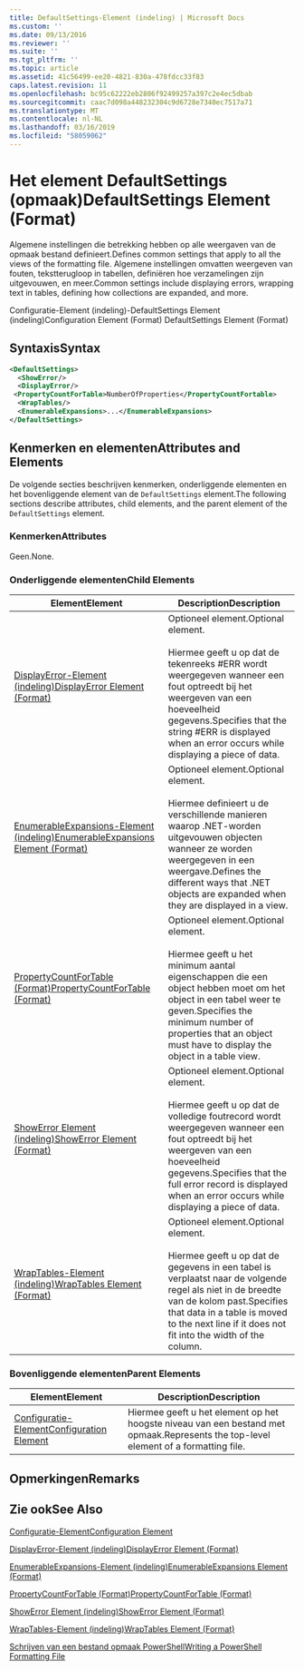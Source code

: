 ```yaml
---
title: DefaultSettings-Element (indeling) | Microsoft Docs
ms.custom: ''
ms.date: 09/13/2016
ms.reviewer: ''
ms.suite: ''
ms.tgt_pltfrm: ''
ms.topic: article
ms.assetid: 41c56499-ee20-4821-830a-478fdcc33f83
caps.latest.revision: 11
ms.openlocfilehash: bc95c62222eb2806f92499257a397c2e4ec5dbab
ms.sourcegitcommit: caac7d098a448232304c9d6728e7340ec7517a71
ms.translationtype: MT
ms.contentlocale: nl-NL
ms.lasthandoff: 03/16/2019
ms.locfileid: "58059062"
---
```

# <a name="defaultsettings-element-format"></a><span data-ttu-id="81952-102">Het element DefaultSettings (opmaak)</span><span class="sxs-lookup"><span data-stu-id="81952-102">DefaultSettings Element (Format)</span></span>

<span data-ttu-id="81952-103">Algemene instellingen die betrekking hebben op alle weergaven van de opmaak bestand definieert.</span><span class="sxs-lookup"><span data-stu-id="81952-103">Defines common settings that apply to all the views of the formatting file.</span></span> <span data-ttu-id="81952-104">Algemene instellingen omvatten weergeven van fouten, tekstterugloop in tabellen, definiëren hoe verzamelingen zijn uitgevouwen, en meer.</span><span class="sxs-lookup"><span data-stu-id="81952-104">Common settings include displaying errors, wrapping text in tables, defining how collections are expanded, and more.</span></span>

<span data-ttu-id="81952-105">Configuratie-Element (indeling)-DefaultSettings Element (indeling)</span><span class="sxs-lookup"><span data-stu-id="81952-105">Configuration Element (Format) DefaultSettings Element (Format)</span></span>

## <a name="syntax"></a><span data-ttu-id="81952-106">Syntaxis</span><span class="sxs-lookup"><span data-stu-id="81952-106">Syntax</span></span>

```xml
<DefaultSettings>
  <ShowError/>
  <DisplayError/>
 <PropertyCountForTable>NumberOfProperties</PropertyCountFortable>
  <WrapTables/>
  <EnumerableExpansions>...</EnumerableExpansions>
</DefaultSettings>
```

## <a name="attributes-and-elements"></a><span data-ttu-id="81952-107">Kenmerken en elementen</span><span class="sxs-lookup"><span data-stu-id="81952-107">Attributes and Elements</span></span>

<span data-ttu-id="81952-108">De volgende secties beschrijven kenmerken, onderliggende elementen en het bovenliggende element van de `DefaultSettings` element.</span><span class="sxs-lookup"><span data-stu-id="81952-108">The following sections describe attributes, child elements, and the parent element of the `DefaultSettings` element.</span></span>

### <a name="attributes"></a><span data-ttu-id="81952-109">Kenmerken</span><span class="sxs-lookup"><span data-stu-id="81952-109">Attributes</span></span>

<span data-ttu-id="81952-110">Geen.</span><span class="sxs-lookup"><span data-stu-id="81952-110">None.</span></span>

### <a name="child-elements"></a><span data-ttu-id="81952-111">Onderliggende elementen</span><span class="sxs-lookup"><span data-stu-id="81952-111">Child Elements</span></span>

|<span data-ttu-id="81952-112">Element</span><span class="sxs-lookup"><span data-stu-id="81952-112">Element</span></span>|<span data-ttu-id="81952-113">Description</span><span class="sxs-lookup"><span data-stu-id="81952-113">Description</span></span>|
|-------------|-----------------|
|[<span data-ttu-id="81952-114">DisplayError-Element (indeling)</span><span class="sxs-lookup"><span data-stu-id="81952-114">DisplayError Element (Format)</span></span>](./displayerror-element-format.md)|<span data-ttu-id="81952-115">Optioneel element.</span><span class="sxs-lookup"><span data-stu-id="81952-115">Optional element.</span></span><br /><br /> <span data-ttu-id="81952-116">Hiermee geeft u op dat de tekenreeks #ERR wordt weergegeven wanneer een fout optreedt bij het weergeven van een hoeveelheid gegevens.</span><span class="sxs-lookup"><span data-stu-id="81952-116">Specifies that the string #ERR is displayed when an error occurs while displaying a piece of data.</span></span>|
|[<span data-ttu-id="81952-117">EnumerableExpansions-Element (indeling)</span><span class="sxs-lookup"><span data-stu-id="81952-117">EnumerableExpansions Element (Format)</span></span>](./enumerableexpansions-element-format.md)|<span data-ttu-id="81952-118">Optioneel element.</span><span class="sxs-lookup"><span data-stu-id="81952-118">Optional element.</span></span><br /><br /> <span data-ttu-id="81952-119">Hiermee definieert u de verschillende manieren waarop .NET-worden uitgevouwen objecten wanneer ze worden weergegeven in een weergave.</span><span class="sxs-lookup"><span data-stu-id="81952-119">Defines the different ways that .NET objects are expanded when they are displayed in a view.</span></span>|
|[<span data-ttu-id="81952-120">PropertyCountForTable (Format)</span><span class="sxs-lookup"><span data-stu-id="81952-120">PropertyCountForTable (Format)</span></span>](./propertycountfortable-element-format.md)|<span data-ttu-id="81952-121">Optioneel element.</span><span class="sxs-lookup"><span data-stu-id="81952-121">Optional element.</span></span><br /><br /> <span data-ttu-id="81952-122">Hiermee geeft u het minimum aantal eigenschappen die een object hebben moet om het object in een tabel weer te geven.</span><span class="sxs-lookup"><span data-stu-id="81952-122">Specifies the minimum number of properties that an object must have to display the object in a table view.</span></span>|
|[<span data-ttu-id="81952-123">ShowError Element (indeling)</span><span class="sxs-lookup"><span data-stu-id="81952-123">ShowError Element (Format)</span></span>](./showerror-element-format.md)|<span data-ttu-id="81952-124">Optioneel element.</span><span class="sxs-lookup"><span data-stu-id="81952-124">Optional element.</span></span><br /><br /> <span data-ttu-id="81952-125">Hiermee geeft u op dat de volledige foutrecord wordt weergegeven wanneer een fout optreedt bij het weergeven van een hoeveelheid gegevens.</span><span class="sxs-lookup"><span data-stu-id="81952-125">Specifies that the full error record is displayed when an error occurs while displaying a piece of data.</span></span>|
|[<span data-ttu-id="81952-126">WrapTables-Element (indeling)</span><span class="sxs-lookup"><span data-stu-id="81952-126">WrapTables Element (Format)</span></span>](./wraptables-element-format.md)|<span data-ttu-id="81952-127">Optioneel element.</span><span class="sxs-lookup"><span data-stu-id="81952-127">Optional element.</span></span><br /><br /> <span data-ttu-id="81952-128">Hiermee geeft u op dat de gegevens in een tabel is verplaatst naar de volgende regel als niet in de breedte van de kolom past.</span><span class="sxs-lookup"><span data-stu-id="81952-128">Specifies that data in a table is moved to the next line if it does not fit into the width of the column.</span></span>|

### <a name="parent-elements"></a><span data-ttu-id="81952-129">Bovenliggende elementen</span><span class="sxs-lookup"><span data-stu-id="81952-129">Parent Elements</span></span>

|<span data-ttu-id="81952-130">Element</span><span class="sxs-lookup"><span data-stu-id="81952-130">Element</span></span>|<span data-ttu-id="81952-131">Description</span><span class="sxs-lookup"><span data-stu-id="81952-131">Description</span></span>|
|-------------|-----------------|
|[<span data-ttu-id="81952-132">Configuratie-Element</span><span class="sxs-lookup"><span data-stu-id="81952-132">Configuration Element</span></span>](./configuration-element-format.md)|<span data-ttu-id="81952-133">Hiermee geeft u het element op het hoogste niveau van een bestand met opmaak.</span><span class="sxs-lookup"><span data-stu-id="81952-133">Represents the top-level element of a formatting file.</span></span>|

## <a name="remarks"></a><span data-ttu-id="81952-134">Opmerkingen</span><span class="sxs-lookup"><span data-stu-id="81952-134">Remarks</span></span>

## <a name="see-also"></a><span data-ttu-id="81952-135">Zie ook</span><span class="sxs-lookup"><span data-stu-id="81952-135">See Also</span></span>

[<span data-ttu-id="81952-136">Configuratie-Element</span><span class="sxs-lookup"><span data-stu-id="81952-136">Configuration Element</span></span>](./configuration-element-format.md)

[<span data-ttu-id="81952-137">DisplayError-Element (indeling)</span><span class="sxs-lookup"><span data-stu-id="81952-137">DisplayError Element (Format)</span></span>](./displayerror-element-format.md)

[<span data-ttu-id="81952-138">EnumerableExpansions-Element (indeling)</span><span class="sxs-lookup"><span data-stu-id="81952-138">EnumerableExpansions Element (Format)</span></span>](./enumerableexpansions-element-format.md)

[<span data-ttu-id="81952-139">PropertyCountForTable (Format)</span><span class="sxs-lookup"><span data-stu-id="81952-139">PropertyCountForTable (Format)</span></span>](./propertycountfortable-element-format.md)

[<span data-ttu-id="81952-140">ShowError Element (indeling)</span><span class="sxs-lookup"><span data-stu-id="81952-140">ShowError Element (Format)</span></span>](./showerror-element-format.md)

[<span data-ttu-id="81952-141">WrapTables-Element (indeling)</span><span class="sxs-lookup"><span data-stu-id="81952-141">WrapTables Element (Format)</span></span>](./wraptables-element-format.md)

[<span data-ttu-id="81952-142">Schrijven van een bestand opmaak PowerShell</span><span class="sxs-lookup"><span data-stu-id="81952-142">Writing a PowerShell Formatting File</span></span>](./writing-a-powershell-formatting-file.md)

